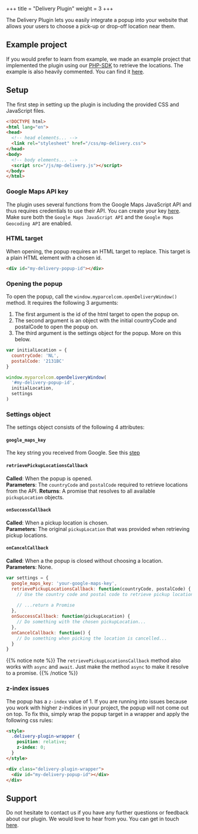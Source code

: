 +++
title = "Delivery Plugin"
weight = 3
+++

The Delivery Plugin lets you easily integrate a popup into your website that allows your users to choose a pick-up or drop-off location near them.

## Example project
If you would prefer to learn from example, we made an example project that implemented the plugin using our [PHP-SDK](/php-sdk) to retrieve the locations. The example is also heavily commented. You can find it [here](https://github.com/MyParcelCOM/delivery-plugin-example).

## Setup
The first step in setting up the plugin is including the provided CSS and JavaScript files.

```html
<!DOCTYPE html>
<html lang="en">
<head>
  <!-- head elements... -->
  <link rel="stylesheet" href="/css/mp-delivery.css">
</head>
<body>
  <!-- body elements... -->
  <script src="/js/mp-delivery.js"></script>
</body>
</html>
```

### Google Maps API key
The plugin uses several functions from the Google Maps JavaScript API and thus requires credentials to use their API. You can create your key [here](https://console.cloud.google.com/apis). Make sure both the `Google Maps JavaScript API` and the `Google Maps Geocoding API` are enabled.

### HTML target
When opening, the popup requires an HTML target to replace. This target is a plain HTML element with a chosen id.

```html
<div id="my-delivery-popup-id"></div>
```

### Opening the popup
To open the popup, call the `window.myparcelcom.openDeliveryWindow()` method. It requires the following 3 arguments:

1) The first argument is the id of the html target to open the popup on.
2) The second argument is an object with the initial countryCode and postalCode to open the popup on.
3) The third argument is the settings object for the popup. More on this below. 

```javascript
var initialLocation = {
  countryCode: 'NL',
  postalCode: '2131BC'
}

window.myparcelcom.openDeliveryWindow(
  '#my-delivery-popup-id', 
  initialLocation, 
  settings
)
```

### Settings object
The settings object consists of the following 4 attributes:

#### `google_maps_key`
The key string you received from Google. See this [step](#google-maps-api-key)

#### `retrievePickupLocationsCallback`
**Called**: When the popup is opened. <br>
**Parameters**: The `countryCode` and `postalCode` required to retrieve locations from the API.
**Returns**: A promise that resolves to all available `pickupLocation` objects.

#### `onSuccessCallback`
**Called**: When a pickup location is chosen. <br>
**Parameters**: The original `pickupLocation` that was provided when retrieving pickup locations.

#### `onCancelCallback`
**Called**: When a the popup is closed without choosing a location. <br>
**Parameters**: None.

```javascript
var settings = {
  google_maps_key: 'your-google-maps-key',
  retrievePickupLocationsCallback: function(countryCode, postalCode) {
    // Use the country code and postal code to retrieve pickup locations from our API...
     
    // ...return a Promise
  },
  onSuccessCallback: function(pickupLocation) {
    // Do something with the chosen pickupLocation...
  },
  onCancelCallback: function() {
    // Do something when picking the location is cancelled...
  }
}
```

{{% notice note %}}
The `retrievePickupLocationsCallback` method also works with `async` and `await`. Just make the method `async` to make it resolve to a promise.
{{% /notice %}}

### z-index issues
The popup has a `z-index` value of 1. If you are running into issues because you work with higher z-indices in your project, the popup will not come out on top. To fix this, simply wrap the popup target in a wrapper and apply the following css rules:

```html
<style>
  .delivery-plugin-wrapper {
    position: relative;
    z-index: 0;
  }
</style>

<div class="delivery-plugin-wrapper">
  <div id="my-delivery-popup-id"></div>
</div>
```

## Support
Do not hesitate to contact us if you have any further questions or feedback about our plugin. We would love to hear from you. You can get in touch [here](https://myparcel.com/contact).
